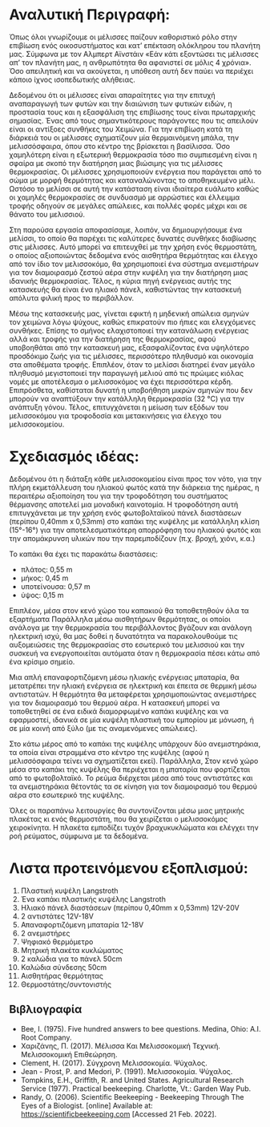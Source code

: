 # Αναλυτική Περιγραφή:
Όπως όλοι γνωρίζουμε οι μέλισσες παίζουν καθοριστικό ρόλο στην επιβίωση ενός οικοσυστήματος και κατ’ επέκταση ολόκληρου του πλανήτη μας. Σύμφωνα με τον Αλμπερτ Αϊνστάιν «Εάν κάτι εξοντώσει τις μέλισσες απ’ τον πλανήτη μας, η ανθρωπότητα θα αφανιστεί σε μόλις 4 χρόνια». Όσο απειλητική και να ακούγεται, η υπόθεση αυτή δεν παύει να περιέχει κάποιο ίχνος ισοπεδωτικής αλήθειας.  
 
Δεδομένου ότι οι μέλισσες είναι απαραίτητες για την επιτυχή αναπαραγωγή των φυτών και την διαιώνιση των φυτικών ειδών, η προστασία τους και η εξασφάλιση της επιβίωσης τους είναι πρωταρχικής σημασίας. Ένας από τους σημαντικότερους παράγοντες που τις απειλούν είναι οι αντίξοες συνθήκες του Χειμώνα. Για την επιβίωση κατά τη διάρκειά του οι μέλισσες σχηματίζουν μία θερμαινόμενη μπάλα, την μελισσόσφαιρα, όπου στο κέντρο της βρίσκεται η βασίλισσα. Όσο χαμηλότερη είναι η εξωτερική θερμοκρασία τόσο πιο συμπιεσμένη είναι η σφαίρα με σκοπό την διατήρηση μιας βιώσιμης για τις μέλισσες θερμοκρασίας. Οι μέλισσες χρησιμοποιούν ενέργεια που παράγεται από το σώμα με μορφή θερμότητας και καταναλώνοντας το αποθηκευμένο μέλι. Ωστόσο το μελίσσι σε αυτή την κατάσταση είναι ιδιαίτερα ευάλωτο καθώς οι χαμηλές θερμοκρασίες σε συνδυασμό με αρρώστιες και έλλειμμα τροφής οδηγούν σε μεγάλες απώλειες, και πολλές φορές μέχρι και σε θάνατο του μελισσιού.
 
Στη παρούσα εργασία αποφασίσαμε, λοιπόν, να δημιουργήσουμε ένα μελίσσι, το οποίο θα παρέχει τις καλύτερες δυνατές συνθήκες διαβίωσης στις μέλισσες. Αυτό μπορεί να επιτευχθεί με την χρήση ενός θερμοστάτη, ο οποίος αξιοποιώντας δεδομένα ενός αισθητήρα θερμότητας και έλεγχο από τον ίδιο τον μελισσοκόμο, θα χρησιμοποιεί ένα σύστημα ανεμιστήρων για τον διαμοιρασμό ζεστού αέρα στην κυψέλη για την διατήρηση μιας ιδανικής θερμοκρασίας. Τέλος, η κύρια πηγή ενέργειας αυτής της κατασκευής θα είναι ένα ηλιακό πάνελ, καθιστώντας την κατασκευή απόλυτα φιλική προς το περιβάλλον.
   
Μέσω της κατασκευής μας, γίνεται εφικτή η μηδενική απώλεια σμηνών τον χειμώνα λόγω ψύχους, καθώς επικρατούν πιο ήπιες και ελεγχόμενες συνθήκες. Επίσης το σμήνος  ελαχιστοποιεί την κατανάλωση ενέργειας αλλά και τροφής  για την διατήρηση της θερμοκρασίας, αφού υποβοηθάται από  την κατασκευή μας, εξασφαλίζοντας ένα υψηλότερο προσδόκιμο ζωής για τις μέλισσες, περισσότερο πληθυσμό και οικονομία στα αποθέματα τροφής. Επιπλέον, όταν το μελίσσι διατηρεί έναν μεγάλο πληθυσμό μεγιστοποιεί την παραγωγή μελιού από τις πρώιμες κιόλας νομές με αποτέλεσμα ο μελισσοκόμος να έχει περισσότερα κέρδη. Επιπρόσθετα, καθίσταται δυνατή η υποβοήθηση μικρών σμηνών που δεν μπορούν να αναπτύξουν την κατάλληλη θερμοκρασία (32 °C) για την ανάπτυξη γόνου.
 Τέλος, επιτυγχάνεται η μείωση των εξόδων του μελισσοκόμου για τροφοδοσία και μετακινήσεις για έλεγχο του μελισσοκομείου.
 
 
# Σχεδιασμός ιδέας:
 
Δεδομένου ότι η διάταξη κάθε μελισσοκομείου είναι προς τον νότο, για την πλήρη εκμετάλλευση του ηλιακού φωτός κατά την διάρκεια της ημέρας, η περαιτέρω αξιοποίηση του για την τροφοδότηση του συστήματος θέρμανσης αποτελεί μια μοναδική καινοτομία. Η τροφοδότηση αυτή επιτυγχάνεται με την χρήση ενός  φωτοβολταϊκού πάνελ διαστάσεων (περίπου 0,40mm x 0,53mm) στο καπάκι της κυψέλης με κατάλληλη κλίση (15°-16°) για την αποτελεσματικότερη απορρόφηση του ηλιακού φωτός και την απομάκρυνση υλικών που την παρεμποδίζουν (π.χ. βροχή, χιόνι, κ.α.)
 
Το καπάκι θα έχει τις παρακάτω διαστάσεις:
* πλάτος: 0,55 m
* μήκος: 0,45 m
* υποτείνουσα: 0,57 m
* ύψος: 0,15 m

Επιπλέον, μέσα στον κενό χώρο του καπακιού θα τοποθετηθούν όλα τα εξαρτήματα
Παράλληλα μέσω αισθητήρων θερμότητας, οι οποίοι ανάλογα με την θερμοκρασία του περιβάλλοντος βγάζουν και ανάλογη ηλεκτρική ισχύ, θα μας δοθεί η δυνατότητα να παρακολουθούμε τις αυξομειώσεις της θερμοκρασίας στο εσωτερικό του μελισσιού και την συσκευή να ενεργοποιείται αυτόματα όταν η θερμοκρασία πέσει κάτω από ένα κρίσιμο σημείο.
 
Μια απλή επαναφορτιζόμενη μέσω ηλιακής ενέργειας μπαταρία, θα μετατρέπει την ηλιακή ενέργεια σε ηλεκτρική και έπειτα σε θερμική μέσω αντιστατών. Η θερμότητα θα μεταφέρεται χρησιμοποιώντας ανεμιστήρες για τον διαμοιρασμό του θερμού αέρα. Η κατασκευή μπορεί να τοποθετηθεί σε ένα ειδικά διαμορφωμένο καπάκι κυψέλης και να εφαρμοστεί, ιδανικά σε μία κυψέλη πλαστική του εμπορίου με μόνωση, ή σε μία κοινή από ξύλο (με τις αναμενόμενες απώλειες).
 
Στο κάτω μέρος από το καπάκι της κυψέλης υπάρχουν δύο ανεμιστηράκια, τα οποία είναι στραμμένα στο κέντρο της κυψέλης (αφού η μελισσόσφαιρα τείνει να σχηματίζεται εκεί). Παράλληλα, Στον κενό χώρο μέσα στο καπάκι της κυψέλης θα περιέχεται η μπαταρία που φορτίζεται από το φωτοβολταϊκό. Το ρεύμα διέρχεται μέσα από τους αντιστάτες και τα ανεμιστηράκια θέτοντάς τα σε κίνηση για τον διαμοιρασμό του θερμού αέρα στο εσωτερικό της κυψέλης.
 
Όλες οι παραπάνω λειτουργίες θα συντονίζονται μέσω μιας μητρικής πλακέτας κι ενός θερμοστάτη, που θα χειρίζεται ο μελισσοκόμος χειροκίνητα. Η πλακέτα εμποδίζει τυχόν βραχυκυκλώματα και ελέγχει την ροή ρεύματος, σύμφωνα με τα δεδομένα. 

# Λιστα προτεινόμενου εξοπλισμού:

1.  Πλαστική κυψέλη Langstroth
2. Ένα καπάκι πλαστικής κυψέλης Langstroth 
3. Ηλιακό πάνελ διαστάσεων (περίπου 0,40mm x 0,53mm)  12V-20V
4. 2 αντιστάτες 12V-18V
5. Απαναφορτιζόμενη μπαταρία 12-18V
6. 2 ανεμιστήρες 
7. Ψηφιακό θερμόμετρο
8. Μητρική πλακέτα κυκλώματος 
9. 2 καλώδια για το πάνελ 50cm
10. Καλώδια σύνδεσης 50cm
11. Αισθητήρας θερμότητας 
12. Θερμοστάτης/συντονιστής


## Βιβλιογραφία
* Bee, I. (1975). Five hundred answers to bee questions. Medina, Ohio: A.I. Root Company.
* Χαριζάνης, Π. (2017). Μέλισσα Και Μελισσοκομική Τεχνική. Μελισσοκομική Επιθεώρηση.
* Clement, H. (2017). Σύγχρονη Μελισσοκομία. Ψύχαλος.
* Jean - Prost, P. and Medori, P. (1991). Μελισσοκομία. Ψύχαλος.
* Tompkins, E.H., Griffith, R. and United States. Agricultural Research Service (1977). Practical beekeeping. Charlotte, Vt.: Garden Way Pub.
* Randy, O. (2006). Scientific Beekeeping - Beekeeping Through The Eyes of a Biologist. [online] Available at: https://scientificbeekeeping.com [Accessed 21 Feb. 2022].

